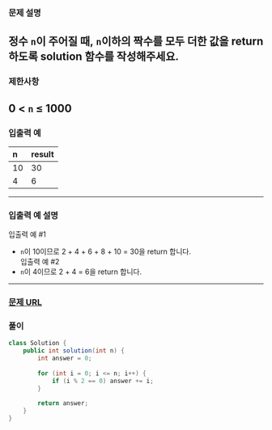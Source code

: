 ### **문제 설명**<br>  
정수 `n`이 주어질 때, `n`이하의 짝수를 모두 더한 값을 return 하도록 solution 함수를 작성해주세요.  
---  
### 제한사항<br>  
0 < `n` ≤ 1000  
---  
### 입출력 예<br>  
|n|result|  
|:---|:---|
|10|30|  
|4|6|  
---  
### 입출력 예 설명<br>  
입출력 예 #1  
* `n`이 10이므로 2 + 4 + 6 + 8 + 10 = 30을 return 합니다.  
입출력 예 #2  
* `n`이 4이므로 2 + 4 = 6을 return 합니다.  
---  
### [문제 URL](https://school.programmers.co.kr/learn/courses/30/lessons/120831)<br>  
### 풀이<br>  
```java  
class Solution {
    public int solution(int n) {
        int answer = 0;
        
        for (int i = 0; i <= n; i++) {
            if (i % 2 == 0) answer += i;
        }
        
        return answer;
    }
}  
```  
  
